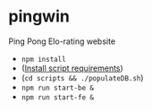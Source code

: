 # pingwin
Ping Pong Elo-rating website

- `npm install`
- ([Install script requirements](https://github.com/pingwin-org/pingwin/blob/master/scripts/README.md))
- (`cd scripts && ./populateDB.sh`)
- `npm run start-be &`
- `npm run start-fe &`
